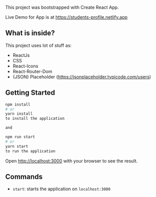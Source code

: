 This project was bootstrapped with Create React App.

Live Demo for App is at https://students-profile.netlify.app

## What is inside?

This project uses lot of stuff as:

- ReactJs
- CSS
- React-Icons
- React-Router-Dom
- {JSON} Placeholder (https://jsonplaceholder.typicode.com/users)


## Getting Started

```bash
npm install
# or
yarn install
to install the application

and 

npm run start
# or
yarn start
to run the application

```

Open [http://localhost:3000](http://localhost:3000) with your browser to see the result.

## Commands

- `start`: starts the application on `localhost:3000`

